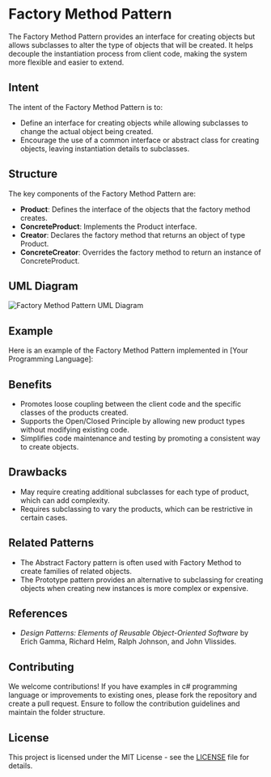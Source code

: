 # Factory Method Pattern

The Factory Method Pattern provides an interface for creating objects but allows subclasses to alter the type of objects that will be created. It helps decouple the instantiation process from client code, making the system more flexible and easier to extend.

## Intent

The intent of the Factory Method Pattern is to:

- Define an interface for creating objects while allowing subclasses to change the actual object being created.
- Encourage the use of a common interface or abstract class for creating objects, leaving instantiation details to subclasses.

## Structure

The key components of the Factory Method Pattern are:

- **Product**: Defines the interface of the objects that the factory method creates.
- **ConcreteProduct**: Implements the Product interface.
- **Creator**: Declares the factory method that returns an object of type Product.
- **ConcreteCreator**: Overrides the factory method to return an instance of ConcreteProduct.

## UML Diagram

![Factory Method Pattern UML Diagram](uml-diagram.png)

## Example

Here is an example of the Factory Method Pattern implemented in [Your Programming Language]:

## Benefits

- Promotes loose coupling between the client code and the specific classes of the products created.
- Supports the Open/Closed Principle by allowing new product types without modifying existing code.
- Simplifies code maintenance and testing by promoting a consistent way to create objects.

## Drawbacks

- May require creating additional subclasses for each type of product, which can add complexity.
- Requires subclassing to vary the products, which can be restrictive in certain cases.

## Related Patterns

- The Abstract Factory pattern is often used with Factory Method to create families of related objects.
- The Prototype pattern provides an alternative to subclassing for creating objects when creating new instances is more complex or expensive.

## References

- *Design Patterns: Elements of Reusable Object-Oriented Software* by Erich Gamma, Richard Helm, Ralph Johnson, and John Vlissides.

## Contributing

We welcome contributions! If you have examples in c# programming language or improvements to existing ones, please fork the repository and create a pull request. Ensure to follow the contribution guidelines and maintain the folder structure.

## License

This project is licensed under the MIT License - see the [LICENSE](../../LICENSE) file for details.
